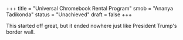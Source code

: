 +++
title = "Universal Chromebook Rental Program"
smob = "Ananya Tadikonda"
status = "Unachieved"
draft = false
+++

This started off great, but it ended nowhere just like President Trump's border wall.
